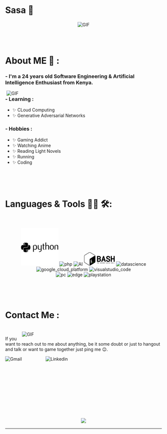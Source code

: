 # Sasa 👋

<div align="center">
<img hight="300" width="700" alt="GIF" align="center" src="https://c.tenor.com/GqAUlbRPmZwAAAAC/mob-psycho.gif">
</div>

</br>
</br>
</br>


# About ME 💬 :

### - I'm a 24 years old Software Engineering & Artificial Intelligence Enthusiast from Kenya.

<img hight="400" width="500" alt="GIF" align="right" src="https://github.com/Xx-Ashutosh-xX/Xx-Ashutosh-xX/blob/master/assets/1936.gif">

### - Learning :
- ✨ CLoud Computing
- ✨ Generative Adversarial Networks

### - Hobbies : 
- ✨ Gaming Addict
- ✨ Watching Anime
- ✨ Reading Light Novels
- ✨ Running
- ✨ Coding

</br>
</br>
</br>



# Languages & Tools 👨‍💻 🛠:
</br>

<p align="center">

<!-- For more icons please follow  https://github.com/MikeCodesDotNET/ColoredBadges -->
<img src="https://github.com/Xx-Ashutosh-xX/Xx-Ashutosh-xX/blob/master/assets/icons/python.png" alt="python" width="120" hight="50">
<img src="https://www.google.com/search?q=php+image&sxsrf=AOaemvLPdJt_bji4Xdxkd8m_fgj9H7DDbA:1633246231510&tbm=isch&source=iu&ictx=1&fir=tpYaj8xt4l2DKM%252CMS5KjYRu9JUKWM%252C_%253BeyBh50ffTx0TBM%252C87OGAJlo3ckwEM%252C_%253BoxZ_IFvsyRhPwM%252COrDzOQz5-Vc9JM%252C_%253BGXyxdQc13yFxHM%252C1uOrM7PhZjipCM%252C_%253BnkBg-pScBPhv3M%252CQx9n_9YBjIl_aM%252C_%253BhzQNaOWMx5ypTM%252C_UAwdzScJ7DfGM%252C_%253B1sO4MPBhIZ6-DM%252CGiT9bnwL_2llKM%252C_%253BueYEQ7Q-XFhUwM%252Cskpnv4hjskTu0M%252C_%253B6pTp79m3Zba-eM%252CkcxPJh827RwtwM%252C_%253Bd34WleeYTrfJxM%252CYKeAJgfcLY_L0M%252C_%253BK9l2juspE_CkjM%252ClTN5XEjy_ldbyM%252C_%253BCGAs8zL-jteZuM%252Ck1OdjzRcI3AY8M%252C_&vet=1&usg=AI4_-kTjEl04B8yf9n84lcSh2_yqZ43O5A&sa=X&ved=2ahUKEwjzrtar3K3zAhUO8xQKHUZyAFIQ9QF6BAgIEAE#imgrc=tpYaj8xt4l2DKM" alt="php"  width="100" hight="50">
<img src="https://github.com/Xx-Ashutosh-xX/Xx-Ashutosh-xX/blob/master/assets/icons/ai.png" alt="AI" width="90" hight="50">
<img src="https://github.com/Xx-Ashutosh-xX/Xx-Ashutosh-xX/blob/master/assets/icons/bash.png" alt="bash" width="100" hight="50">
<img src="https://github.com/Xx-Ashutosh-xX/Xx-Ashutosh-xX/blob/master/assets/icons/datascience.png" alt="datascience" width="180" hight="50">
</br>
<img src="https://github.com/Xx-Ashutosh-xX/Xx-Ashutosh-xX/blob/master/assets/icons/google_cloud_platform.png" alt="google_cloud_platform" width="270" hight="50">
<img src="https://github.com/Xx-Ashutosh-xX/Xx-Ashutosh-xX/blob/master/assets/icons/visualstudio_code.png" alt="visualstudio_code" width="240" hight="50">
</br>
<img src="https://github.com/Xx-Ashutosh-xX/Xx-Ashutosh-xX/blob/master/assets/icons/pc.png" alt="pc" width="100" hight="50">
<img src="https://github.com/Xx-Ashutosh-xX/Xx-Ashutosh-xX/blob/master/assets/icons/edge.png" alt="edge" width="100" hight="50">
<img src="https://github.com/Xx-Ashutosh-xX/Xx-Ashutosh-xX/blob/master/assets/icons/playstation@3x.png" alt="playstation" width="150" hight="50">
</p>
</br>
</br>
</br>



# Contact Me :

<p>
 </br>


<img hight="320" width="450" align="right" alt="GIF" src="https://github.com/Xx-Ashutosh-xX/Xx-Ashutosh-xX/blob/master/assets/93195.gif">


If you want to reach out to me about anything, be it some doubt or just to hangout and talk or want to game together just ping me 😉.

<a href="matibealloys@gmail.com">
 <img align="left" alt="Gmail" width="130" hight="100" src="https://github.com/Xx-Ashutosh-xX/Xx-Ashutosh-xX/blob/master/assets/icons/gmail.png" />
</a>
<a href="https://www.linkedin.com/in/matibe-jeremy-380934193/">
  <img align="left" alt="Linkedin" width="150" hight="100" src="https://github.com/Xx-Ashutosh-xX/Xx-Ashutosh-xX/blob/master/assets/icons/linkedin.png" />
</br>
</br>
</br>
</a>
 </p>
 

</br>
</br>
</br>
</br>
</br>
</br>
</br>



<p align="center" >  
  <a href="https://github.com/matibejeremy/github-readme-stats"> 
<img  src="https://github-readme-stats.vercel.app/api?username=MatibeJeremy&&show_icons=true&theme=radical"/>
  </a>
  </p>

*************
